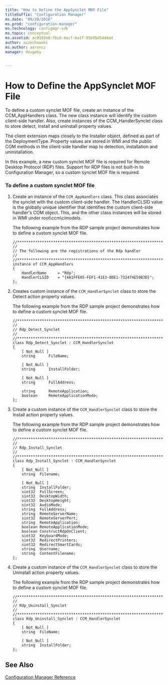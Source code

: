 ```yaml
---
title: "How to Define the AppSynclet MOF File"
titleSuffix: "Configuration Manager"
ms.date: "09/20/2016"
ms.prod: "configuration-manager"
ms.technology: configmgr-sdk
ms.topic: conceptual
ms.assetid: ac9193e8-f6c8-4acf-ba1f-95e95d54d4ad
author: aczechowski
ms.author: aaroncz
manager: dougeby


---
```

# How to Define the AppSynclet MOF File
To define a custom synclet MOF file, create an instance of the CCM_AppHandlers class. The new class instance will identify the custom client-side handler.  Also, create instances of the CCM_HandlerSynclet class to store detect, install and uninstall property values.  

 The client extension maps closely to the Installer object, defined as part of the DeploymentType. Property values are stored in WMI and the public COM methods in the client-side handler map to detection, installation and uninstallation.  

 In this example, a new custom synclet MOF file is required for Remote Desktop Protocol (RDP) files.  Support for RDP files is not built-in to Configuration Manager, so a custom synclet MOF file is required.  

### To define a custom synclet MOF file  

1.  Create an instance of the `CCM_AppHandlers` class. This class associates the synclet with the custom client-side handler. The HandlerCLSID value is the globally unique identifier that identifies the custom client-side handler's COM object.  This, and the other class instances will be stored in WMI under root\ccm\cimodels.  

     The following example from the RDP sample project demonstrates how to define a custom synclet MOF file.  

    ```  
    //******************************************************************************  
    //  
    // The following are the registrations of the Rdp handler  
    //  
    //******************************************************************************  
    instance of CCM_AppHandlers  
    {  
        HandlerName     = "Rdp";  
        HandlerCLSID    = "{4A1FFE05-FEF1-41E3-8DE1-732474E5983D}";  
    };  
    ```  

2.  Creates custom instance of the `CCM_HandlerSynclet` class to store the Detect action property values.  

     The following example from the RDP sample project demonstrates how to define a custom synclet MOF file.  

    ```  
    //******************************************************************************  
    //  
    // Rdp_Detect_Synclet  
    //  
    //******************************************************************************  
    class Rdp_Detect_Synclet : CCM_HandlerSynclet  
    {  
        [ Not_Null ]   
        string      FileName;   

        [ Not_Null ]   
        string      InstallFolder;   

        [ Not_Null ]   
        string      FullAddress;   

        string      RemoteApplication;   
        boolean     RemoteApplicationMode;   
    };  
    ```  

3.  Create a custom instance of the `CCM_HandlerSynclet` class to store the Install action property values.  

     The following example from the RDP sample project demonstrates how to define a custom synclet MOF file.  

    ```  
    //******************************************************************************  
    //  
    // Rdp_Install_Synclet  
    //  
    //******************************************************************************  
    class Rdp_Install_Synclet : CCM_HandlerSynclet  
    {  
        [ Not_Null ]   
        string  Filename;   

        [ Not_Null ]   
        string  InstallFolder;   
        sint32  FullScreen;   
        sint32  DesktopWidth;   
        sint32  DesktopHeight;   
        sint32  AudioMode;   
        string  FullAddress;   
        string  RemoteServerName;   
        sint32  RemoteServerPort;   
        string  RemoteApplication;   
        boolean RemoteApplicationMode;   
        boolean ConstructRdpOnClient;   
        sint32  KeyboardMode;   
        sint32  RedirectPrinters;   
        sint32  RedirectSmartCards;   
        string  Username;   
        string  ContentFilename;   
    };  
    ```  

4.  Create a custom instance of the `CCM_HandlerSynclet` class to store the Uninstall action property values.  

     The following example from the RDP sample project demonstrates how to define a custom synclet MOF file.  

    ```  
    //******************************************************************************  
    //  
    // Rdp_Uninstall_Synclet  
    //  
    //******************************************************************************  
    class Rdp_Uninstall_Synclet : CCM_HandlerSynclet  
    {  
        [ Not_Null ]   
        string  FileName;   

        [ Not_Null ]   
        string  InstallFolder;   
    };  
    ```  

## See Also  
 [Configuration Manager Reference](../../develop/reference/configuration-manager-reference.md)
